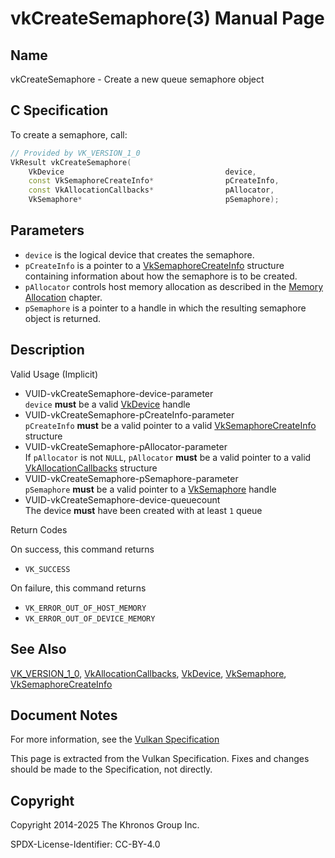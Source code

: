 # vkCreateSemaphore(3) Manual Page

## Name

vkCreateSemaphore - Create a new queue semaphore object



## [](#_c_specification)C Specification

To create a semaphore, call:

```c++
// Provided by VK_VERSION_1_0
VkResult vkCreateSemaphore(
    VkDevice                                    device,
    const VkSemaphoreCreateInfo*                pCreateInfo,
    const VkAllocationCallbacks*                pAllocator,
    VkSemaphore*                                pSemaphore);
```

## [](#_parameters)Parameters

- `device` is the logical device that creates the semaphore.
- `pCreateInfo` is a pointer to a [VkSemaphoreCreateInfo](https://registry.khronos.org/vulkan/specs/latest/man/html/VkSemaphoreCreateInfo.html) structure containing information about how the semaphore is to be created.
- `pAllocator` controls host memory allocation as described in the [Memory Allocation](https://registry.khronos.org/vulkan/specs/latest/html/vkspec.html#memory-allocation) chapter.
- `pSemaphore` is a pointer to a handle in which the resulting semaphore object is returned.

## [](#_description)Description

Valid Usage (Implicit)

- [](#VUID-vkCreateSemaphore-device-parameter)VUID-vkCreateSemaphore-device-parameter  
  `device` **must** be a valid [VkDevice](https://registry.khronos.org/vulkan/specs/latest/man/html/VkDevice.html) handle
- [](#VUID-vkCreateSemaphore-pCreateInfo-parameter)VUID-vkCreateSemaphore-pCreateInfo-parameter  
  `pCreateInfo` **must** be a valid pointer to a valid [VkSemaphoreCreateInfo](https://registry.khronos.org/vulkan/specs/latest/man/html/VkSemaphoreCreateInfo.html) structure
- [](#VUID-vkCreateSemaphore-pAllocator-parameter)VUID-vkCreateSemaphore-pAllocator-parameter  
  If `pAllocator` is not `NULL`, `pAllocator` **must** be a valid pointer to a valid [VkAllocationCallbacks](https://registry.khronos.org/vulkan/specs/latest/man/html/VkAllocationCallbacks.html) structure
- [](#VUID-vkCreateSemaphore-pSemaphore-parameter)VUID-vkCreateSemaphore-pSemaphore-parameter  
  `pSemaphore` **must** be a valid pointer to a [VkSemaphore](https://registry.khronos.org/vulkan/specs/latest/man/html/VkSemaphore.html) handle
- [](#VUID-vkCreateSemaphore-device-queuecount)VUID-vkCreateSemaphore-device-queuecount  
  The device **must** have been created with at least `1` queue

Return Codes

On success, this command returns

- `VK_SUCCESS`

On failure, this command returns

- `VK_ERROR_OUT_OF_HOST_MEMORY`
- `VK_ERROR_OUT_OF_DEVICE_MEMORY`

## [](#_see_also)See Also

[VK\_VERSION\_1\_0](https://registry.khronos.org/vulkan/specs/latest/man/html/VK_VERSION_1_0.html), [VkAllocationCallbacks](https://registry.khronos.org/vulkan/specs/latest/man/html/VkAllocationCallbacks.html), [VkDevice](https://registry.khronos.org/vulkan/specs/latest/man/html/VkDevice.html), [VkSemaphore](https://registry.khronos.org/vulkan/specs/latest/man/html/VkSemaphore.html), [VkSemaphoreCreateInfo](https://registry.khronos.org/vulkan/specs/latest/man/html/VkSemaphoreCreateInfo.html)

## [](#_document_notes)Document Notes

For more information, see the [Vulkan Specification](https://registry.khronos.org/vulkan/specs/latest/html/vkspec.html#vkCreateSemaphore)

This page is extracted from the Vulkan Specification. Fixes and changes should be made to the Specification, not directly.

## [](#_copyright)Copyright

Copyright 2014-2025 The Khronos Group Inc.

SPDX-License-Identifier: CC-BY-4.0